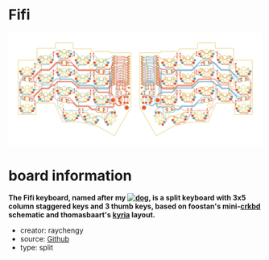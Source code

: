 # Fifi

![preview](./fifi_preview.png)

# board information
**The Fifi keyboard, named after my [![dog](https://github.githubassets.com/images/icons/emoji/unicode/1f436.png)](https://github.com/raychengy/fifi_split_keeb/blob/main/assets/fifi.gif), is a split keyboard with 3x5 column staggered keys and 3 thumb keys, based on foostan's mini-[crkbd](https://github.com/foostan/crkbd/) schematic and thomasbaart's [kyria](https://github.com/splitkb/kyria) layout.**

- creator: raychengy
- source: [Github](https://github.com/raychengy/fifi_split_keeb)
- type: split

